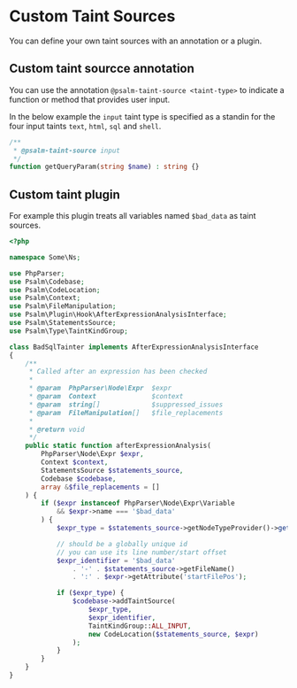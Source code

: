 # Custom Taint Sources

You can define your own taint sources with an annotation or a plugin.

## Custom taint sourcce annotation

You can use the annotation `@psalm-taint-source <taint-type>` to indicate a function or method that provides user input.

In the below example the `input` taint type is specified as a standin for the four input taints `text`, `html`, `sql` and `shell`.

```php
/**
 * @psalm-taint-source input
 */
function getQueryParam(string $name) : string {}
```

## Custom taint plugin

For example this plugin treats all variables named `$bad_data` as taint sources.

```php
<?php

namespace Some\Ns;

use PhpParser;
use Psalm\Codebase;
use Psalm\CodeLocation;
use Psalm\Context;
use Psalm\FileManipulation;
use Psalm\Plugin\Hook\AfterExpressionAnalysisInterface;
use Psalm\StatementsSource;
use Psalm\Type\TaintKindGroup;

class BadSqlTainter implements AfterExpressionAnalysisInterface
{
    /**
     * Called after an expression has been checked
     *
     * @param  PhpParser\Node\Expr  $expr
     * @param  Context              $context
     * @param  string[]             $suppressed_issues
     * @param  FileManipulation[]   $file_replacements
     *
     * @return void
     */
    public static function afterExpressionAnalysis(
        PhpParser\Node\Expr $expr,
        Context $context,
        StatementsSource $statements_source,
        Codebase $codebase,
        array &$file_replacements = []
    ) {
        if ($expr instanceof PhpParser\Node\Expr\Variable
            && $expr->name === '$bad_data'
        ) {
            $expr_type = $statements_source->getNodeTypeProvider()->getType($expr);

            // should be a globally unique id
            // you can use its line number/start offset
            $expr_identifier = '$bad_data'
                . '-' . $statements_source->getFileName()
                . ':' . $expr->getAttribute('startFilePos');

            if ($expr_type) {
                $codebase->addTaintSource(
                    $expr_type,
                    $expr_identifier,
                    TaintKindGroup::ALL_INPUT,
                    new CodeLocation($statements_source, $expr)
                );
            }
        }
    }
}
```
